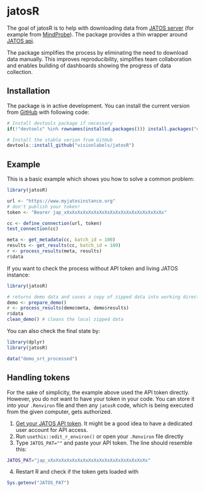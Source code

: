 
# jatosR

<!-- badges: start -->
<!-- badges: end -->

The goal of jatosR is to help with downloading data from [JATOS server](https://www.jatos.org/) 
(for example from [MindProbe](https://mindprobe.eu/)). 
The package provides a thin wrapper around [JATOS api](https://www.jatos.org/JATOS-API.html).

The package simplifies the process by eliminating the need to download data manually. 
This improves reproducibility, simplifies team collaboration and enables building of dashboards showing the progress of data collection.

## Installation

The package is in active development. You can install the current version from [GitHub](https://github.com/visionlabels/jatosR) with following code:

``` r
# Install devtools package if necessary
if(!"devtools" %in% rownames(installed.packages())) install.packages("devtools")

# Install the stable verion from GitHub
devtools::install_github("visionlabels/jatosR")

```

## Example

This is a basic example which shows you how to solve a common problem:

``` r
library(jatosR)

url <- "https://www.myjatosinstance.org"
# don't publish your token!
token <- "Bearer jap_xXxXxXxXxXxXxXxXxXxXxXxXxXxXxXxXxXxXx"

cc <- define_connection(url, token)
test_connection(cc)

meta <- get_metadata(cc, batch_id = 100)
results <- get_results(cc, batch_id = 100)
r <- process_results(meta, results)
r$data
```

If you want to check the process without API token and living JATOS instance:

``` r
library(jatosR)

# returns demo data and saves a copy of zipped data into working directory
demo <- prepare_demo()
r <- process_results(demo$meta, demo$results)
r$data
clean_demo() # cleans the local zipped data

```

You can also check the final state by:

``` r
library(dplyr)
library(jatosR)

data("demo_srt_processed")

```
## Handling tokens

For the sake of simplicity, the example above used the API token directly. 
However, you do not want to have your token in your code. 
You can store it into your `.Renviron` file and then any `jatosR` code,
which is being executed from the given computer, gets authorized.

1) [Get your JATOS API token](https://www.jatos.org/JATOS-API.html#how-to-generate-a-token). It might be a good idea to have a dedicated user account for API access.
2) Run `usethis::edit_r_environ()` or open your `.Renviron` file directly
3) Type `JATOS_PAT=""` and paste your API token. The line should resemble this:

```bash
JATOS_PAT="jap_xXxXxXxXxXxXxXxXxXxXxXxXxXxXxXxXxXxXx"
```

4) Restart R and check if the token gets loaded with

```r
Sys.getenv("JATOS_PAT")
```

